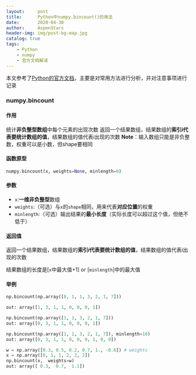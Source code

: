```yaml
---
layout:     post
title:      Python中numpy.bincount()的用法
date:       2020-04-30
author:     AspenStars
header-img: img/post-bg-map.jpg
catalog: true
tags:
    - Python
    - numpy
    - 官方文档解读
---
```

本文参考了[Python的官方文档](https://numpy.org/doc/stable/reference/generated/numpy.bincount.html?highlight=bincount)，主要是对常用方法进行分析，并对注意事项进行记录
### numpy.bincount
#### 作用
统计**非负整型数组**中每个元素的出现次数
返回一个结果数组，结果数组的**索引$i$代表要统计数组的值**，结果数组的值代表$i$出现的次数
**Note**：输入数组只能是非负整数，权重可以是小数，但shape要相同

#### 函数原型
```python
numpy.bincount(x, weights=None, minlength=0)
```

#### 参数
- `x`:**一维非负整型**数组
- `weights`:（可选）与`x`的`shape`相同，用来代表**对应位置**的权重
- `minlength`:（可选）输出结果的**最小长度**（实际长度可以超过这个值，但绝不低于）

#### 返回值
返回一个结果数组，结果数组的**索引$i$代表要统计数组的值**，结果数组的值代表$i$出现的次数

结果数组的长度是[`x`中最大值+1] or [`minlength`]中的最大值

#### 举例
```python
np.bincount(np.array([0, 1, 1, 3, 2, 1, 7]))

out: array([1, 3, 1, 1, 0, 0, 0, 1])
```

```python
np.bincount(np.array([1, 1, 3, 2, 1, 7]))
out: array([0, 3, 1, 1, 0, 0, 0, 1])
```

```python
np.bincount(np.array([1, 1, 3, 2, 1, 7]), minlength=10)
out: array([0, 3, 1, 1, 0, 0, 0, 1, 0, 0])
```

```python
w = np.array([0.3, 0.5, 0.2, 0.7, 1., -0.6]) # weights
x = np.array([0, 1, 1, 2, 2, 2])
np.bincount(x,  weights=w)
out: array([ 0.3,  0.7,  1.1])
```


